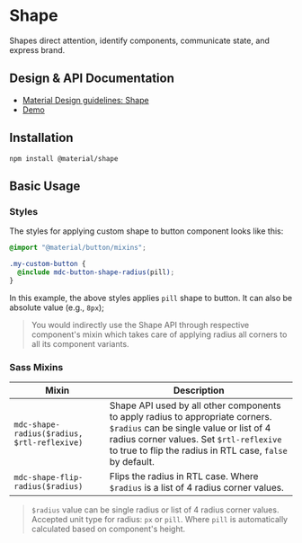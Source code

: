 <!--docs:
title: "Shape"
layout: detail
section: components
excerpt: "Shapes direct attention, identify components, communicate state, and express brand."
path: /catalog/shape/
-->

# Shape
<!--<div class="article__asset">
  <a class="article__asset-link"
     href="https://material-components.github.io/material-components-web-catalog/#/component/shape">
    <img src="{{ site.rootpath }}/images/mdc_web_screenshots/shape.png" width="159" alt="Shape screenshot">
  </a>
</div>-->

Shapes direct attention, identify components, communicate state, and express brand.

## Design & API Documentation

<ul class="icon-list">
  <li class="icon-list-item icon-list-item--spec">
    <a href="https://material.io/go/design-shape">Material Design guidelines: Shape</a>
  </li>
  <li class="icon-list-item icon-list-item--link">
    <a href="https://material-components.github.io/material-components-web-catalog/#/component/shape">Demo</a>
  </li>
</ul>

## Installation

```
npm install @material/shape
```

## Basic Usage

### Styles

The styles for applying custom shape to button component looks like this:

```scss
@import "@material/button/mixins";

.my-custom-button {
  @include mdc-button-shape-radius(pill);
}
```

In this example, the above styles applies `pill` shape to button. It can also be absolute value (e.g., `8px`);

> You would indirectly use the Shape API through respective component's mixin which takes care of applying radius all corners to all its component variants.

### Sass Mixins

Mixin | Description
--- | ---
`mdc-shape-radius($radius, $rtl-reflexive)` | Shape API used by all other components to apply radius to appropriate corners. `$radius` can be single value or list of 4 radius corner values. Set `$rtl-reflexive` to true to flip the radius in RTL case, `false` by default.
`mdc-shape-flip-radius($radius)` | Flips the radius in RTL case. Where `$radius` is a list of 4 radius corner values.

> `$radius` value can be single radius or list of 4 radius corner values. Accepted unit type for radius: `px` or `pill`. Where `pill` is automatically calculated based on component's height.
